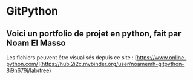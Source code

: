 # GitPython
## Voici un portfolio de projet en python, fait par Noam El Masso
Les fichiers peuvent être visualisés depuis ce site : [https://www.online-python.com/](https://hub.2i2c.mybinder.org/user/noamemh-gitpython-8i9h679j/lab/tree)
